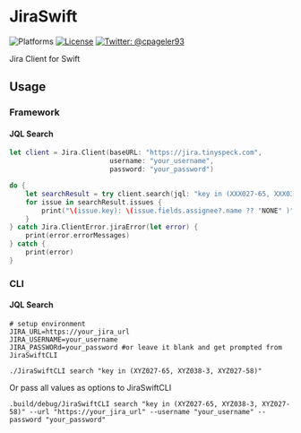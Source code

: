 # JiraSwift

![Platforms](https://img.shields.io/badge/Platforms-iOS|macOS|tvOS|watchOS|Linux-yellow.svg?style=flat)
[![License](https://img.shields.io/badge/license-MIT-green.svg?style=flat)](https://github.com/cpageler93/JiraSwift/blob/master/LICENSE)
[![Twitter: @cpageler93](https://img.shields.io/badge/contact-@cpageler93-lightgrey.svg?style=flat)](https://twitter.com/cpageler93)

Jira Client for Swift


## Usage


### Framework

#### JQL Search

```swift
let client = Jira.Client(baseURL: "https://jira.tinyspeck.com",
                         username: "your_username",
                         password: "your_password")

do {
    let searchResult = try client.search(jql: "key in (XXX027-65, XXX038-3, XXX027-58)").wait()
    for issue in searchResult.issues {
        print("\(issue.key): \(issue.fields.assignee?.name ?? "NONE" )")
    }
} catch Jira.ClientError.jiraError(let error) {
    print(error.errorMessages)
} catch {
    print(error)
}

```

### CLI

#### JQL Search

```shell
# setup environment
JIRA_URL=https://your_jira_url
JIRA_USERNAME=your_username
JIRA_PASSWORd=your_password #or leave it blank and get prompted from JiraSwiftCLI

./JiraSwiftCLI search "key in (XYZ027-65, XYZ038-3, XYZ027-58)"
```

Or pass all values as options to JiraSwiftCLI

```shell
.build/debug/JiraSwiftCLI search "key in (XYZ027-65, XYZ038-3, XYZ027-58)" --url "https://your_jira_url" --username "your_username" --password "your_password"
```
